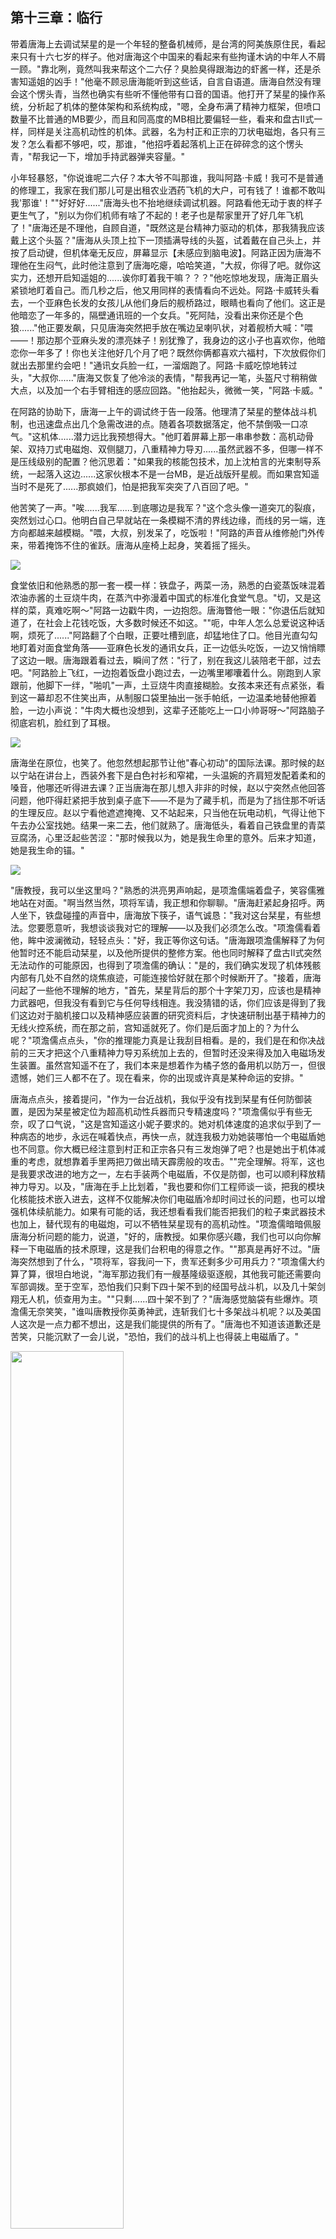## 第十三章：临行
带着唐海上去调试栞星的是一个年轻的整备机械师，是台湾的阿美族原住民，看起来只有十六七岁的样子。他对唐海这个中国来的看起来有些拘谨木讷的中年人不屑一顾。"靠北咧，竟然叫我来帮这个二六仔？臭脸臭得跟海边的虾酱一样，还是杀害知遥姐的凶手！"他毫不顾忌唐海能听到这些话，自言自语道。唐海自然没有理会这个愣头青，当然也确实有些听不懂他带有口音的国语。他打开了栞星的操作系统，分析起了机体的整体架构和系统构成，"嗯，全身布满了精神力框架，但喷口数量不比普通的MB要少，而且和同高度的MB相比要偏轻一些，看来和盘古II式一样，同样是关注高机动性的机体。武器，名为村正和正宗的刀状电磁炮，各只有三发？怎么看都不够吧，哎，那谁，"他招呼着起落机上正在碎碎念的这个愣头青，"帮我记一下，增加手持武器弹夹容量。"

小年轻暴怒，"你说谁呢二六仔？本大爷不叫那谁，我叫阿路·卡威！我可不是普通的修理工，我家在我们那儿可是出租农业洒药飞机的大户，可有钱了！谁都不敢叫我'那谁'！""好好好......"唐海头也不抬地继续调试机器。阿路看他无动于衷的样子更生气了，"别以为你们机师有啥了不起的！老子也是帮家里开了好几年飞机了！"唐海还是不理他，自顾自道，"既然这是台精神力驱动的机体，那我猜我应该戴上这个头盔？"唐海从头顶上拉下一顶插满导线的头盔，试着戴在自己头上，并按了启动键，但机体毫无反应，屏幕显示【未感应到脑电波】。阿路正因为唐海不理他在生闷气，此时他注意到了唐海吃瘪，哈哈笑道，"大叔，你得了吧。就你这实力，还想开启知遥姐的......诶你盯着我干嘛？？？"他吃惊地发现，唐海正眉头紧锁地盯着自己。而几秒之后，他又用同样的表情看向不远处。阿路·卡威转头看去，一个亚麻色长发的女孩儿从他们身后的舰桥路过，眼睛也看向了他们。这正是他暗恋了一年多的，隔壁通讯班的一个女兵。"死阿陆，没看出来你还是个色狼......"他正要发飙，只见唐海突然把手放在嘴边呈喇叭状，对着舰桥大喊："喂——！那边那个亚麻头发的漂亮妹子！别犹豫了，我身边的这小子也喜欢你，他暗恋你一年多了！你也关注他好几个月了吧？既然你俩都喜欢六福村，下次放假你们就出去那里约会吧！"通讯女兵脸一红，一溜烟跑了。阿路·卡威吃惊地转过头，"大叔你......"唐海又恢复了他冷淡的表情，"帮我再记一笔，头盔尺寸稍稍做大点，以及加一个右手臂相连的感应回路。"他抬起头，微微一笑，"阿路·卡威。"

在阿路的协助下，唐海一上午的调试终于告一段落。他理清了栞星的整体战斗机制，也迅速盘点出几个急需改进的点。随着各项数据落定，他不禁倒吸一口凉气。"这机体......潜力远比我预想得大。"他盯着屏幕上那一串串参数：高机动骨架、双持刀式电磁炮、双侧腿刀，八重精神力导刃......虽然武器不多，但哪一样不是压线级别的配置？他沉思着："如果我的核能包技术，加上沈柏言的光束制导系统，一起落入这边......这家伙根本不是一台MB，是近战版歼星舰。而如果宫知遥当时不是死了......那疯娘们，怕是把我军突突了八百回了吧。"

他苦笑了一声。"唉......我军......到底哪边是我军？"这个念头像一道突兀的裂痕，突然划过心口。他明白自己早就站在一条模糊不清的界线边缘，而线的另一端，连方向都越来越模糊。"喂，大叔，别发呆了，吃饭啦！"阿路的声音从维修舱门外传来，带着掩饰不住的雀跃。唐海从座椅上起身，笑着摇了摇头。


<img src="./illustrations/51.png" />

食堂依旧和他熟悉的那一套一模一样：铁盘子，两菜一汤，熟悉的白瓷蒸饭味混着浓油赤酱的土豆烧牛肉，在蒸汽中弥漫着中国式的标准化食堂气息。"切，又是这样的菜，真难吃啊～"阿路一边戳牛肉，一边抱怨。唐海瞥他一眼："你退伍后就知道了，在社会上花钱吃饭，大多数时候还不如这。""呃，中年人怎么总爱说这种话啊，烦死了......"阿路翻了个白眼，正要吐槽到底，却猛地住了口。他目光直勾勾地盯着对面食堂角落——亚麻色长发的通讯女兵，正一边低头吃饭，一边又悄悄瞟了这边一眼。唐海跟着看过去，瞬间了然："行了，别在我这儿装陪老干部，过去吧。"阿路脸上飞红，一边抱着饭盘小跑过去，一边嘴里嘟囔着什么。刚跑到人家跟前，他脚下一绊，"啪叽"一声，土豆烧牛肉直接糊脸。女孩本来还有点紧张，看到这一幕却忍不住笑出声，从制服口袋里抽出一张手帕纸，一边温柔地替他擦着脸，一边小声说："牛肉大概也没想到，这辈子还能吃上一口小帅哥呀～"阿路脑子彻底宕机，脸红到了耳根。

<img src="./illustrations/53.png" />

唐海坐在原位，也笑了。他忽然想起那节让他"春心初动"的国际法课。那时候的赵以宁站在讲台上，西装外套下是白色衬衫和窄裙，一头温婉的齐肩短发配着柔和的嗓音，他哪还听得进去课？正当唐海在那儿想入非非的时候，赵以宁突然点他回答问题，他吓得赶紧把手放到桌子底下——不是为了藏手机，而是为了挡住那不听话的生理反应。赵以宁看他遮遮掩掩、又不站起来，只当他在玩电动机，气得让他下午去办公室找她。结果一来二去，他们就熟了。唐海低头，看着自己铁盘里的青菜豆腐汤，心里泛起些苦涩："那时候我以为，她是我生命里的意外。后来才知道，她是我生命的锚。"

<img src="./illustrations/54.png" />

"唐教授，我可以坐这里吗？"熟悉的洪亮男声响起，是项澹儒端着盘子，笑容儒雅地站在对面。"啊当然当然，项将军请，我正想和你聊聊。"唐海赶紧起身招呼。两人坐下，铁盘碰撞的声音中，唐海放下筷子，语气诚恳："我对这台栞星，有些想法。您要愿意听，我想谈谈我对它的理解——以及我们必须怎么改。"项澹儒看着他，眸中波澜微动，轻轻点头："好，我正等你这句话。"唐海跟项澹儒解释了为何他暂时还不能启动栞星，以及他所提供的整修方案。他也同时解释了盘古II式突然无法动作的可能原因，也得到了项澹儒的确认："是的，我们确实发现了机体残骸内部有几处不自然的烧焦痕迹，可能连接恰好就在那个时候断开了。"接着，唐海问起了一些他不理解的地方，"首先，栞星背后的那个十字架刀刃，应该也是精神力武器吧，但我没有看到它与任何导线相连。我没猜错的话，你们应该是得到了我们这边对于脑机接口以及精神感应装置的研究资料后，才快速研制出基于精神力的无线火控系统，而在那之前，宫知遥就死了。你们是后面才加上的？为什么呢？"项澹儒点点头，"你的推理能力真是让我刮目相看。是的，我们是在和你决战前的三天才把这个八重精神力导刃系统加上去的，但暂时还没来得及加入电磁场发生装置。虽然宫知遥不在了，我们本来是想着作为橘子悠的备用机以防万一，但很遗憾，她们三人都不在了。现在看来，你的出现或许真是某种命运的安排。"

唐海点点头，接着提问，"作为一台近战机，我似乎没有找到栞星有任何防御装置，是因为栞星被定位为超高机动性兵器而只专精速度吗？"项澹儒似乎有些无奈，叹了口气说，"这是宫知遥这小妮子要求的。她对机体速度的追求似乎到了一种病态的地步，永远在喊着快点，再快一点，就连我极力劝她装哪怕一个电磁盾她也不同意。你大概已经注意到村正和正宗各只有三发炮弹了吧？也是她出于机体减重的考虑，就想靠着手里两把刀做出晴天霹雳般的攻击。""完全理解。将军，这也是我要求改进的地方之一，左右手装两个电磁盾，不仅是防御，也可以顺利释放精神力导刃。以及，"唐海在手上比划着，"我也要和你们工程师谈一谈，把我的模块化核能技术嵌入进去，这样不仅能解决你们电磁盾冷却时间过长的问题，也可以增强机体续航能力。如果有可能的话，我还想看看我们能否把我们的粒子束武器技术也加上，替代现有的电磁炮，可以不牺牲栞星现有的高机动性。"项澹儒暗暗佩服唐海分析问题的能力，说道，"好的，唐教授。如果你感兴趣，我们也可以向你解释一下电磁盾的技术原理，这是我们台积电的得意之作。""那真是再好不过。"唐海突然想到了什么，"项将军，容我问一下，贵军还剩多少可用兵力？"项澹儒大约算了算，很坦白地说，"海军那边我们有一艘基隆级驱逐舰，其他我可能还需要向军部调拨。至于空军，恐怕我们只剩下四十架不到的经国号战斗机，以及几十架剑翔无人机，侦查用为主。""只剩......四十架不到了？"唐海感觉脑袋有些爆炸。项澹儒无奈笑笑，"谁叫唐教授你英勇神武，连斩我们七十多架战斗机呢？以及美国人这次是一点力都不想出，这是我们能提供的所有了。"唐海也不知道该道歉还是苦笑，只能沉默了一会儿说，"恐怕，我们的战斗机上也得装上电磁盾了。"

<img src="./illustrations/55.png" width=60% />

饭后，唐海又和项澹儒手下的工程师开了个长会。当两边分别谈到电磁盾和光束武器时，他们惊讶地发现，其背后的原理居然是一模一样的，都是基于对带电粒子的控制。唯一不同的是，作为盾牌，带电粒子发生器需要把装置内部的磁场调节到一个很巧妙的强度区间，形成一个近乎静态的磁场，这样带电粒子的活动半径就可以被控制在一定范围内，不会发散也不会坍缩。而光束武器则是相反的思路，它需要将磁场的强度做出快速的变化，给带电粒子提供加速度，这样能把带电粒子用强劲的电场力射出去，形成一道高能带电粒子束。之所以沈柏言的研究还需要将其和制导技术联合，是因为高能带电粒子很容易发散，而现在有了顾崇渊的激光诱导技术后，才有了成型的粒子束，也就是赤烬。当然，唐海是不知道这个名字的。台积电虽然贵为全球最强芯片制造商，但光刻机技术都来自荷兰，是来不及复刻顾崇渊的技术的。不过，有了电磁盾的原理，唐海提出了静-动磁场结合的概念模型，让由静磁场产生的带电粒子定型，而由动磁场产生的带电粒子提供动能，这样就能在没有激光诱导的前提下，依然产生定型的高能带电粒子束。虽然脱离了磁场一定距离后的光束不可能继续保持形状，因此不可能像赤烬那样穿越68海里，但打击肉眼可见的目标应该还是没问题的。这样，把栞星手上的电磁炮换成高能粒子束步枪，配合唐海的半永久式的核动力能源包，不仅可以达到理论上的无限弹药，还能极大减轻机体的重量，从而保持宫知遥心心念念的高速。而唐海也知道，不仅仅是致敬宫知遥对这片土地的感情，在军力极其有限的情况下，无论是突击还是脱出，这种高速也是必不可少的。

台湾军队这边的科研团队立马跟进试验，而第二天一早开始，唐海就同时开展了好几个项目，加紧模块化核能包的研制以及在机体各个部位的部署，电磁盾的安装，以及为了应付潜在的潜艇，他不得不要求在机体腰部增加两门轻量级鱼雷炮管。当然，最要紧的还是精神感应装置改进，不然机体都发动不起来。他特地向工程团队请教了盘古II式仿生丝线的问题，并且了解到台湾这边选用的是完全不同的无机合成材料，在确保功能性的前提下不会有和金属的排异性的问题时，唐海松了一口气。虽然台积电的工程团队在全球出了名的高效，但随时可能到来的战争的压迫下，唐海不敢指望这些要求能被全部达成。唐海一边计算这些技术的参数，一边让阿路给他记下结果。但当他看到阿路一脸花痴样，还在鸡贼偷笑时，心里顿时有种不详的预感。\"拿来，你的记录给我看下！\"他不由分说夺过阿路的记录，看了几眼后顿时火冒三丈，\"三处！这里，这里还有这里，这么重要的三个参数你给我记错了！你是不舒服吗？"然后他想到了什么，扶起了额头："得得得，别说了。你是昨天告白成功了是吧？\"阿路嘿嘿一笑，\"师父，你又读我记忆！\"唐海扶着额头叹气，\"这点破事儿都写你脸上了，还需要我读？苍天啊，是不是在这个世界上，凡是技术男碰到心上人，都得输错三次参数啊？\"\"你说什么师父？\"\"没什么。还有，谁是你师父了？\"\"其实吧，昨天晚上我俩在一起啦！过俩星期我们正好都轮到休息，打算一起去六福村。多亏了你啊师父！\"\"少废话，赶紧把这些数据给项将军那里送过去。还有，别叫我师父！当我徒弟的没一个有好下场的！\"\"嘿嘿，好的师父！\"

<img src="./illustrations/57.png" />

下午，项澹儒拿到了唐海的设计图纸，翻了翻，有点皱起了眉头："浮游刃牙上的电磁发生器，额定功率这么高？"旁边的技术员看了看，也觉得有些不可思议，"这看起来不只只是为了刃牙的移动，更像是......打算展开电磁盾？"项澹儒抬起头，看了看远方："不理解啊，这个中国人在想什么。"

几天下来，栞星，确切地说，栞星II式，已基本完成。唐海见到它的时候，只见全新的八重精神导刃全面搭建完毕，在模块化核能包的帮助下，每一把刀刃都有独立能源，可以持续更长的作战时间而无需回母机充电。两把全新的刃式光束步枪也已就位，并且把名字由日式的村正和正宗改为了台湾的国兽【黑熊】。小腿上，前后两侧保留了本身的腿部铡刀，而精神力感应系统自然是准备就绪，左右两臂的电磁场发生器也在格纳库灯光的照耀下闪闪发亮。\"所以鱼雷管呢？\"唐海转头向工程师问道，工程师如实回答，\"多装两根鱼雷管要改变机体的操作系统和火控通道，工程量实在太大。而且实话说，作为飞行器的MB上的投掷式鱼雷在现代战争中很少能有作用，一般只是摆设，上面的大人物不会懂的。\"唐海坐进驾驶舱，按下了开启键。果然，这次栞星II式成功启动。他做了几个简单的动作，完成度极高，比盘古II式感觉更灵敏，他稍稍舒了口气。当天下午，唐海进行了栞星II式的试飞。从格纳库冲出来的时候，他觉得自己再一次久违地看见了蓝天。他操作着机体，低空飞行着。\"速度确实超出盘古II式至少8%，因为喷嘴多的缘故，在精神力骨架的帮助下，走位也可以更灵活。即使如此，考虑到八重精神导刃，整机还是比原本的栞星重20%。可见原本的栞星，理论速度可以到达一个多恐怖的数值......不愧是为那个疯女人量身定做的机体......\"他又测试了光束步枪，射程令人满意，一枪射进海里，立刻升起一大片水蒸气。最后他测试了八重精神导刃，这是他第一次使用精神力武器。他感受到了如何在适度展开电磁盾的前提下，控制着精神导刃的飞行轨迹。他测试了好几次，射出和回收问题不大，但同时控制八支刃，唐海感觉力不从心，心里也暗暗佩服橘子悠能控制二十多支浮游炮的能力。为了持久作战，他决定减少全刃放出攻击，尽量同时只用一两支。不过，他还是有些难以接受，自己小心翼翼地飞行，居然是为了躲开解放军的侦查。\"这次，枪口对准了自己人了......\"不论如何大义，唐海的内心深处，终究还是一个中国人。

<img src="./illustrations/52.png" />

而中方这边，他们这一个星期显然已经做好了全面准备。顾崇渊和沈柏言联手改进了赤烬的材料，这是顾崇渊团队的一种全新研发的合金温变材料，当温度恒定时，材料内部的原子簇结构比较松散，而温度变化时，原子簇会骤然紧密排列。这种理化性质对于赤烬这样不停变换温度的武器，再适合不过了。林砚作为总指挥，也安排好了200架战斗机，10艘不同级别的航空母舰，15艘军舰和8艘潜艇，形成强力的立体打击。军方给的最后期限已到，这次是破釜沉舟了。决战前夜，他破天荒地回了家吃晚饭，\"澜澜老婆我回来啦！我想你炖的冬瓜排骨汤了！\"那天，两人聊了很多很多，从校园恋爱开始，到刚结婚时的天天吵架，都默契地不提第二天的战争。晚上在床上，季思澜倚偎在林砚怀里，手指在他胸口轻轻划着圈，而林砚的手顺着她的背慢慢抚着，像是在记住她的形状。过了许久，季思澜终于忍不住开口问道，\"我这个问题可能比较小白，但军部为何不再派出规模更大的空军和海军，同时进攻台湾的各个城市呢？\"林砚笑了笑，\"我们的敌人可不止台湾，有时候所谓盟友也随时准备捅你一刀。比如北边那头毛熊，觊觎我们的稀土矿很久了。如果我们拿出全部家底打台湾，谁知道他们会不会再搞一个乌克兰那样的局部军事冲突？\"季思澜似懂非懂地点点头。而沈柏言，则是一遍又一遍地轻轻抚摸着跟哥哥的合照，又瞟了一眼桌上，和唐海以及程致远的实验室成员合照，沉默不语。

<img src="./illustrations/58.png" />